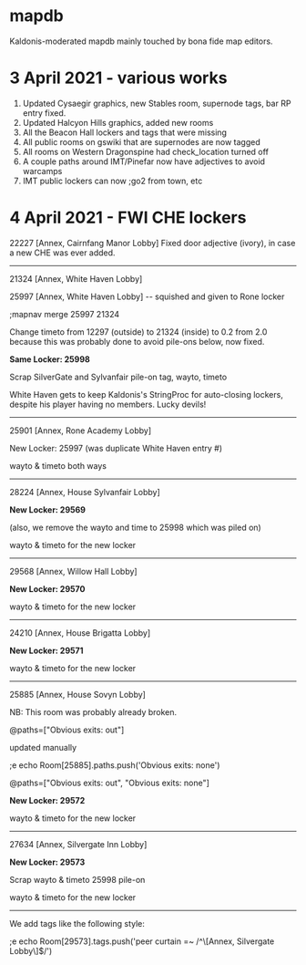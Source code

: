 # mapdb
Kaldonis-moderated mapdb mainly touched by bona fide map editors.

# 3 April 2021 - various works
1) Updated Cysaegir graphics, new Stables room, supernode tags, bar RP entry fixed.
2) Updated Halcyon Hills graphics, added new rooms
3) All the Beacon Hall lockers and tags that were missing
4) All public rooms on gswiki that are supernodes are now tagged
5) All rooms on Western Dragonspine had check_location turned off
6) A couple paths around IMT/Pinefar now have adjectives to avoid warcamps
7) IMT public lockers can now ;go2 from town, etc

# 4 April 2021 - FWI CHE lockers
22227 [Annex, Cairnfang Manor Lobby]
Fixed door adjective (ivory), in case a new CHE was ever added.
___
21324 [Annex, White Haven Lobby]

25997 [Annex, White Haven Lobby] -- squished and given to Rone locker

;mapnav merge 25997 21324

Change timeto from 12297 (outside) to 21324 (inside) to 0.2 from 2.0 because this was probably done to avoid pile-ons below, now fixed.

**Same Locker: 25998**

Scrap SilverGate and Sylvanfair pile-on tag, wayto, timeto

White Haven gets to keep Kaldonis's StringProc for auto-closing lockers, despite his player having no members.  Lucky devils!
___
25901 [Annex, Rone Academy Lobby]

New Locker: 25997 (was duplicate White Haven entry #)

wayto & timeto both ways
___
28224 [Annex, House Sylvanfair Lobby]

**New Locker: 29569**

(also, we remove the wayto and time to 25998 which was piled on)

wayto & timeto for the new locker
___
29568 [Annex, Willow Hall Lobby]

**New Locker: 29570**

wayto & timeto for the new locker
___
24210 [Annex, House Brigatta Lobby]

**New Locker: 29571**

wayto & timeto for the new locker
___
25885 [Annex, House Sovyn Lobby] 

NB: This room was probably already broken.

@paths=["Obvious exits: out"]

updated manually

;e echo Room[25885].paths.push('Obvious exits: none')

@paths=["Obvious exits: out", "Obvious exits: none"]

**New Locker: 29572**

wayto & timeto for the new locker
___
27634 [Annex, Silvergate Inn Lobby]

**New Locker: 29573**

Scrap wayto & timeto 25998 pile-on

wayto & timeto for the new locker
___
We add tags like the following style:

;e echo Room[29573].tags.push('peer curtain =~ /^\\[Annex, Silvergate Lobby\\]$/')
